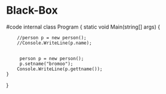 # Black-Box
#code
internal class Program
{
    static void Main(string[] args)
    {

        //person p = new person();
        //Console.WriteLine(p.name);


         person p = new person();
         p.setname("bromoo");
        Console.WriteLine(p.gettname());
    }
}
